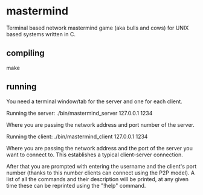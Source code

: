 # mastermind
Terminal based network mastermind game (aka bulls and cows) for UNIX based systems written in C.

## compiling
make

## running
You need a terminal window/tab for the server and one for each client.

Running the server:   ./bin/mastermind_server 127.0.0.1 1234
  
Where you are passing the network address and port number of the server.
  
Running the client:   ./bin/mastermind_client 127.0.0.1 1234
  
  Where you are passing the network address and the port of the server you want to connect to. This establishes a typical client-server connection.
  
  After that you are prompted with entering the username and the client's port number (thanks to this number clients can connect using the P2P model). A list of all the commands and their description will be printed, at any given time these can be reprinted using the "!help" command. 
